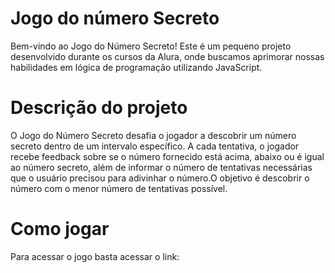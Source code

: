 # Jogo do número Secreto 
Bem-vindo ao Jogo do Número Secreto! Este é um pequeno projeto desenvolvido durante os cursos da Alura, onde buscamos aprimorar nossas habilidades em lógica de programação utilizando JavaScript.

# Descrição do projeto
O Jogo do Número Secreto desafia o jogador a descobrir um número secreto dentro de um intervalo específico. A cada tentativa, o jogador recebe feedback sobre se o número fornecido está acima, abaixo ou é igual ao número secreto, além de informar o número de tentativas necessárias que o usuário precisou para adivinhar o número.O objetivo é descobrir o número com o menor número de tentativas possível.

# Como jogar 
Para acessar o jogo basta acessar o link: 

